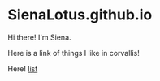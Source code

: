 # SienaLotus.github.io
Hi there! I'm Siena. 

Here is a link of things I like in corvallis! 

Here! [list](./cultural_rec.md) 
